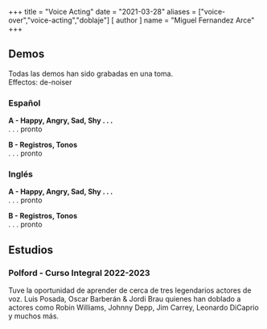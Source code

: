 +++
title = "Voice Acting"
date = "2021-03-28"
aliases = ["voice-over","voice-acting","doblaje"]
[ author ]
  name = "Miguel Fernandez Arce"
+++

## Demos
Todas las demos han sido grabadas en una toma.<br>
Effectos: de-noiser

### Español
**A - Happy, Angry, Sad, Shy . . .** <br>
. . . pronto

**B - Registros, Tonos** <br>
. . . pronto

### Inglés
**A - Happy, Angry, Sad, Shy . . .** <br>
. . . pronto

**B - Registros, Tonos** <br>
. . . pronto


## Estudios
### Polford - Curso Integral 2022-2023
Tuve la oportunidad de aprender de cerca de tres legendarios actores de voz. Luis Posada, Oscar Barberán & Jordi Brau quienes han doblado a actores como Robin Williams, Johnny Depp, Jim Carrey, Leonardo DiCaprio y muchos más.
